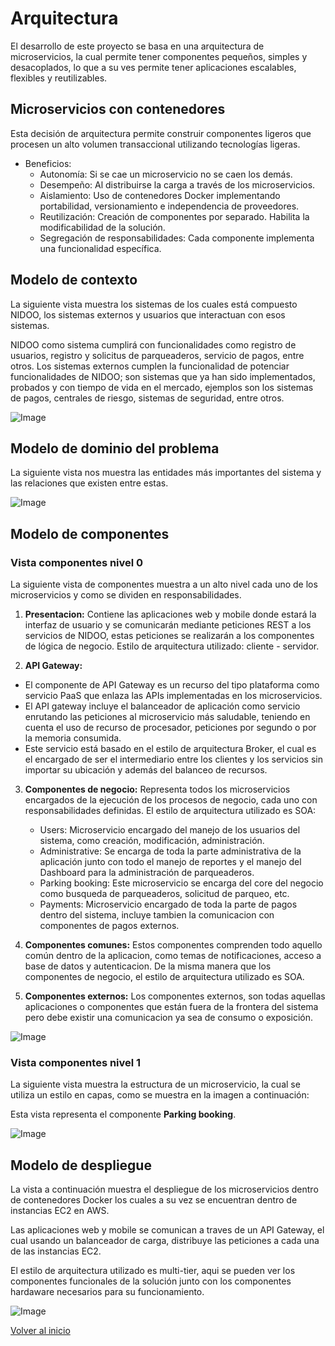 # Arquitectura

El desarrollo de este proyecto se basa en una arquitectura de microservicios, la cual permite tener componentes pequeños, simples y desacoplados, lo que a su ves permite tener aplicaciones escalables, flexibles y reutilizables.

## Microservicios con contenedores

Esta decisión de arquitectura permite construir componentes ligeros que procesen un alto volumen transaccional utilizando tecnologías ligeras.

- Beneficios:
    - Autonomía: Si se cae un microservicio no se caen los demás.
    - Desempeño: Al distribuirse la carga a través de los microservicios.
    - Aislamiento: Uso de contenedores Docker implementando portabilidad, versionamiento e independencia de proveedores.
    - Reutilización: Creación de componentes por separado. Habilita la modificabilidad de la solución.
    - Segregación de responsabilidades: Cada componente implementa una funcionalidad específica.

## Modelo de contexto

La siguiente vista muestra los sistemas de los cuales está compuesto NIDOO, los sistemas externos y usuarios que interactuan con esos sistemas.

NIDOO como sistema cumplirá con funcionalidades como registro de usuarios, registro y solicitus de parqueaderos, servicio de pagos, entre otros. Los sistemas externos cumplen la funcionalidad de potenciar funcionalidades de NIDOO; son sistemas que ya han sido implementados, probados y con tiempo de vida en el mercado, ejemplos son los sistemas de pagos, centrales de riesgo, sistemas de seguridad, entre otros.

![Image](views/vista_contexto.png)

## Modelo de dominio del problema

La siguiente vista nos muestra las entidades más importantes del sistema y las relaciones que existen entre estas.

![Image](views/modelo_dominio.png)

## Modelo de componentes

### Vista componentes nivel 0

La siguiente vista de componentes muestra a un alto nivel cada uno de los microservicios y como se dividen en responsabilidades.

1. **Presentacion:**
Contiene las aplicaciones web y mobile donde estará la interfaz de usuario y se comunicarán mediante peticiones REST a los servicios de NIDOO, estas peticiones se realizarán a los componentes de lógica de negocio. Estilo de arquitectura utilizado: cliente - servidor.

2. **API Gateway:**
* El componente de API Gateway es un recurso del tipo plataforma como servicio PaaS que enlaza las APIs implementadas en los microservicios.
* El API gateway incluye el balanceador de aplicación como servicio enrutando las peticiones al microservicio más saludable, teniendo en cuenta el uso de recurso de procesador, peticiones por segundo o por la memoria consumida.
* Este servicio está basado en el estilo de arquitectura Broker, el cual es el encargado de ser el intermediario entre los clientes y los servicios sin importar su ubicación y además del balanceo de recursos.

3. **Componentes de negocio:**
Representa todos los microservicios encargados de la ejecución de los procesos de negocio, cada uno con responsabilidades definidas. El estilo de arquitectura utilizado es SOA:

    - Users: Microservicio encargado del manejo de los usuarios del sistema, como creación, modificación, administración.
    - Administrative: Se encarga de toda la parte administrativa de la aplicación junto con todo el manejo de reportes y el manejo del Dashboard para la administración de parqueaderos.
    - Parking booking: Este microservicio se encarga del core del negocio como busqueda de parqueaderos, solicitud de parqueo, etc.
    - Payments: Microservicio encargado de toda la parte de pagos dentro del sistema, incluye tambien la comunicacion con componentes de pagos externos.

4. **Componentes comunes:**
Estos componentes comprenden todo aquello común dentro de la aplicacion, como temas de notificaciones, acceso a base de datos y autenticacion. De la misma manera que los componentes de negocio, el estilo de arquitectura utilizado es SOA.

5. **Componentes externos:**
Los componentes externos, son todas aquellas aplicaciones o componentes que están fuera de la frontera del sistema pero debe existir una comunicacion ya sea de consumo o exposición.

![Image](views/NIDOO_Components.png)

### Vista componentes nivel 1

La siguiente vista muestra la estructura de un microservicio, la cual se utiliza un estilo en capas, como se muestra en la imagen a continuación:

Esta vista representa el componente **Parking booking**.

![Image](views/NIDOO_Parking_component_layers.png)

## Modelo de despliegue

La vista a continuación muestra el despliegue de los microservicios dentro de contenedores Docker los cuales a su vez se encuentran dentro de instancias EC2 en AWS. 

Las aplicaciones web y mobile se comunican a traves de un API Gateway, el cual usando un balanceador de carga, distribuye las peticiones a cada una de las instancias EC2.

El estilo de arquitectura utilizado es multi-tier, aqui se pueden ver los componentes funcionales de la solución junto con los componentes hardaware necesarios para su funcionamiento.

![Image](views/vista_despliegue_2.png)



[Volver al inicio](index.md)
